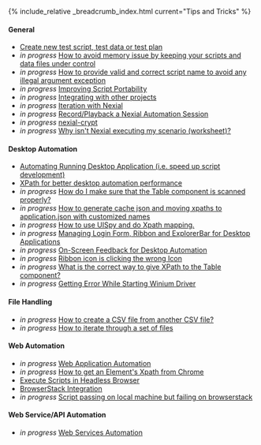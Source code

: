 {% include_relative _breadcrumb_index.html current="Tips and Tricks" %}


#### General
- [Create new test script, test data or test plan](CreateTestScript_data_plan)
- *in progress* [How to avoid memory issue by keeping your scripts and data files under control]()
- *in progress* [How to provide valid and correct script name to avoid any illegal argument exception]()
- *in progress* [Improving Script Portability]()
- *in progress* [Integrating with other projects]()
- *in progress* [Iteration with Nexial]()
- *in progress* [Record/Playback a Nexial Automation Session]()
- *in progress* [nexial-crypt]()
- *in progress* [Why isn't Nexial executing my scenario (worksheet)?]()


#### Desktop Automation
- [Automating Running Desktop Application (i.e. speed up script development)](AutomatingRunningDesktopApplication)
- [XPath for better desktop automation performance](EfficientXPATH_Desktop)
- *in progress* [How do I make sure that the Table component is scanned properly?]()
- *in progress* [How to generate cache json and moving xpaths to application.json with customized names]()
- *in progress* [How to use UISpy and do Xpath mapping.]()
- *in progress* [Managing Login Form, Ribbon and ExplorerBar for Desktop Applications]()
- *in progress* [On-Screen Feedback for Desktop Automation]()
- *in progress* [Ribbon icon is clicking the wrong Icon]()
- *in progress* [What is the correct way to give XPath to the Table component?]()
- *in progress* [Getting Error While Starting Winium Driver](WiniumStartingError)


#### File Handling
- *in progress* [How to create a CSV file from another CSV file?]()
- *in progress* [How to iterate through a set of files]()


#### Web Automation
- *in progress* [Web Application Automation]()
- *in progress* [How to get an Element's Xpath from Chrome]()
- [Execute Scripts in Headless Browser](ExecuteScripts_HeadlessBrowser)
- [BrowserStack Integration](BrowserStackIntegration)
- *in progress* [Script passing on local machine but failing on browserstack]()


#### Web Service/API Automation
- *in progress* [Web Services Automation]()

